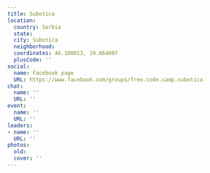```yaml
---
title: Subotica
location:
  country: Serbia
  state: 
  city: Subotica
  neighborhood: 
  coordinates: 46.100013, 19.664097
  plusCode: ''
social:
  name: Facebook page
  URL: https://www.facebook.com/groups/free.code.camp.subotica
chat:
  name: ''
  URL: ''
event:
  name: ''
  URL: ''
leaders:
- name: ''
  URL: ''
photos:
  old: 
  cover: ''
---
```

